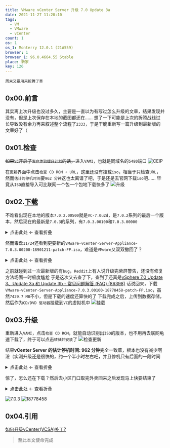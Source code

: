 ```yaml
---
title: VMware vCenter Server 升级 7.0 Update 3a
date: 2021-11-27 11:20:10
tags:
  - VM
  - VMware
  - vCenter
count: 1
os: 1
os_1: Monterry 12.0.1 (21A559)
browser: 1
browser_1: 96.0.4664.55 Stable
place: 新家
key: 126
---
```

    周末又要用来折腾了草
<!-- more -->
## 0x00.前言
其实离上次升级也没过多久，主要是一直以为有写过怎么升级的文章，结果发现并没有，但是上次保存在本地的截图都还在……
想了一下可能是上次的折腾战线过长导致没有余力再来叙述整个流程了`2333`，于是干脆重新写一篇升级到最新版的文章好了（

## 0x01.检查
~~如果`VC`开启了`客户体验提升计划`的话，~~进入`VAMI`，也就是同域名的`5480`端口
![CEIP](https://i1.yuangezhizao.cn/macOS/20211127112636.png!webp)

在`更新`界面中点击`检查 CD ROM + URL`，这里还没有挂载`iso`，相当于只检查`URL`，然而`估计的停机时间`要`962 分钟`这也太离谱了吧，于是还是去官网下载`iso`吧……
毕竟从`ISO`直接导入可比联网一个包一个包地下载快多了
![升级](https://i1.yuangezhizao.cn/macOS/20211127112813.png!webp)

## 0x02.[下载](https://my.vmware.com/cn/group/vmware/patch#search)
不难看出现在本地的版本`7.0.2.00500`就是`VC-7.0u2d`，是`7.0.2`系列的最后一个版本，然后现在的最新是`7.0.3`的系列，有`7.0.3.00100`和`7.0.3.00000`

<details><summary>点击此处 ← 查看折叠</summary>

![7.0.3](https://i1.yuangezhizao.cn/macOS/20211127110206.png!webp)
![7.0.2](https://i1.yuangezhizao.cn/macOS/20211127110151.png!webp)

</details>

然而毒盘`11/24`还看到更要新的`VMware-vCenter-Server-Appliance-7.0.3.00200-18901211-patch-FP.iso`，难道是`VMware`又双双撤回了？

<details><summary>点击此处 ← 查看折叠</summary>

![18901211](https://i1.yuangezhizao.cn/macOS/20211127114657.png!webp)
![更新日志](https://i1.yuangezhizao.cn/macOS/20211127115023.png!webp)

</details>

之前就碰到过一次最新版的有`bug`，`Reddit`上有人说升级完紫屏警告，还没有修复方法场面一时极度尴尬
于是这次又去查了下，查到了还真是[vSphere 7.0 Update 3、Update 3a 和 Update 3b - 常见问题解答 (FAQ) (86398)](https://web.archive.org/web/20211127050501/https://kb.vmware.com/s/article/86398?lang=zh_cn)
话说回来，下载`VMware-vCenter-Server-Appliance-7.0.3.00100-18778458-patch-FP.iso`，虽然`7429.7 MB`不小，但是下载的速度还算快的了
下载完成之后，上传到数据存储，然后作为`CD/DVD 驱动器`挂载到`VC`的虚拟机中
![挂载](https://i1.yuangezhizao.cn/macOS/20211127113848.png!webp)

## 0x03.升级
重新进入`VAMI`，点击`检查 CD ROM`，就能自动识别出`ISO`的版本，也不用再去联网龟速下载了，终于可以点击`转储并安装`了
![检查更新](https://i1.yuangezhizao.cn/macOS/20211127115427.png!webp)

结果**vCenter Server 的估计停机时间: 962 分钟**完全一致草，根本也没有减少啊淦（实测升级还是很快的，约一个半小时左右吧，并且停机只有后面的一段时间

<details><summary>点击此处 ← 查看折叠</summary>

![下一页](https://i1.yuangezhizao.cn/macOS/20211127115445.png!webp)
![完成](https://i1.yuangezhizao.cn/macOS/20211127115548.png!webp)
![转储](https://i1.yuangezhizao.cn/macOS/20211127115632.png!webp)

</details>

惊了，怎么还在下载？然后去小区门口取完外卖回来之后发现马上快要结束了

<details><summary>点击此处 ← 查看折叠</summary>

![下载](https://i1.yuangezhizao.cn/macOS/20211127120633.png!webp)
![正在作为安装后操作的一部分转换数据](https://i1.yuangezhizao.cn/macOS/20211127124613.png!webp)
![安装完成](https://i1.yuangezhizao.cn/macOS/20211127125754.png!webp)
![已是最新](https://i1.yuangezhizao.cn/macOS/20211127130654.png!webp)

</details>

![7.0.3](https://i1.yuangezhizao.cn/macOS/20211127130837.png!webp)
![18778458](https://i1.yuangezhizao.cn/macOS/20211127130715.png!webp)

## 0x04.引用
[如何升级vCenter(VCSA)补丁?](https://web.archive.org/web/20211127033456/https://www.dinghui.org/upgrade-vcsa-patch.html)

> 至此本文使命完成
